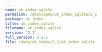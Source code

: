 ```yaml
---
name: uk-index-sqlite
permalink: /downloads/uk_index_sqlite/2_1
package: uk_index
title: uk_index_sqlite
filename: uk_index.sqlite
version: '2.1'
full_version: 2.1.1
file: /data/uk_index/2.1/uk_index.sqlite
---
```

